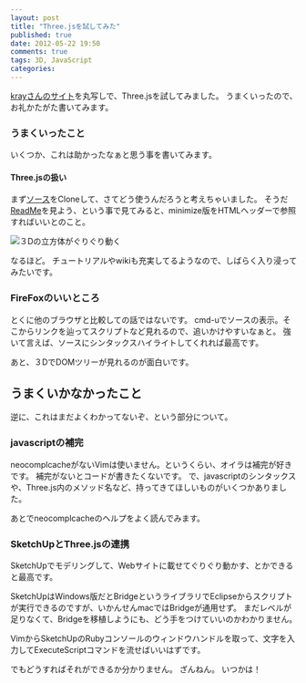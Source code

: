 ```yaml
---
layout: post
title: "Three.jsを試してみた"
published: true
date: 2012-05-22 19:50
comments: true
tags: 3D, JavaScript
categories: 
---
```


[krayさんのサイト][sampleArticle]を丸写しで、Three.jsを試してみました。
うまくいったので、お礼かたがた書いてみます。

### うまくいったこと

いくつか、これは助かったなぁと思う事を書いてみます。
#### Three.jsの扱い

まず[ソース][threeJsSource]をCloneして、さてどう使うんだろうと考えちゃいました。
そうだ[ReadMe][threeJsReadme]を見よう、という事で見てみると、minimize版をHTMLヘッダーで参照すればいいとのこと。

![３Dの立方体がぐりぐり動く][sampleImage]

なるほど。
チュートリアルやwikiも充実してるようなので、しばらく入り浸ってみたいです。

### FireFoxのいいところ

とくに他のブラウザと比較しての話ではないです。
cmd-uでソースの表示。そこからリンクを辿ってスクリプトなど見れるので、追いかけやすいなぁと。
強いて言えば、ソースにシンタックスハイライトしてくれれば最高です。

あと、３DでDOMツリーが見れるのが面白いです。

## うまくいかなかったこと

逆に、これはまだよくわかってないぞ、という部分について。

### javascriptの補完

neocomplcacheがないVimは使いません。というくらい、オイラは補完が好きです。
補完がないとコードが書きたくないです。
で、javascriptのシンタックスや、Three.js内のメソッド名など、持ってきてほしいものがいくつかありました。

あとでneocomplcacheのヘルプをよく読んでみます。

### SketchUpとThree.jsの連携

SketchUpでモデリングして、Webサイトに載せてぐりぐり動かす、とかできると最高です。

SketchUpはWindows版だとBridgeというライブラリでEclipseからスクリプトが実行できるのですが、いかんせんmacではBridgeが通用せず。
まだレベルが足りなくて、Bridgeを移植しようにも、どう手をつけていいのかわかりません。

VimからSketchUpのRubyコンソールのウィンドウハンドルを取って、文字を入力してExecuteScriptコマンドを流せばいいはずです。

でもどうすればそれができるか分かりません。
ざんねん。
いつかは！ 

[sampleImage]: https://img.skitch.com/20120522-xguus9rca1pn9eeps3ceygnrbn.gif
[sampleArticle]: http://kray.jp/blog/three-js/
[threeJsSource]: https://github.com/mrdoob/three.js/
[threeJsReadme]: https://github.com/mrdoob/three.js/#readme





